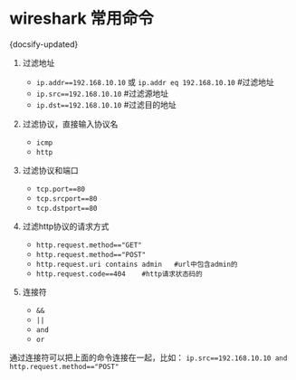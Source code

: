 # wireshark 常用命令
{docsify-updated}

1. 过滤地址
    + `ip.addr==192.168.10.10`  或  `ip.addr eq 192.168.10.10`  #过滤地址
    + `ip.src==192.168.10.10`     #过滤源地址
    + `ip.dst==192.168.10.10`     #过滤目的地址

2. 过滤协议，直接输入协议名
    + `icmp `
    + `http`

3. 过滤协议和端口
    + `tcp.port==80`
    + `tcp.srcport==80`
    + `tcp.dstport==80`

4. 过滤http协议的请求方式
    + `http.request.method=="GET"`
    + `http.request.method=="POST"`
    + `http.request.uri contains admin   #url中包含admin的`
    + `http.request.code==404    #http请求状态码的`

5. 连接符
    + `&& `
    + `||`
    + `and`
    + `or`
  
通过连接符可以把上面的命令连接在一起，比如：
`ip.src==192.168.10.10 and http.request.method=="POST"`